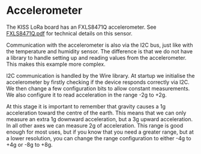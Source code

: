 # Accelerometer

The KISS LoRa board has an FXLS8471Q accelerometer. See [FXLS8471Q.pdf](FXLS8471Q.pdf) for technical details on this sensor.

Communication with the accelerometer is also via the I2C bus, just like with the temperature and humidity sensor. The difference is that we do not have a library to handle setting up and reading values from the accelerometer. This makes this example more complex.

I2C communication is handled by the Wire library. At startup we initialise the accelerometer by firstly checking if the device responds correctly via I2C. We then change a few configuration bits to allow constant measurements. We also configure it to read acceleration in the range -2g to +2g.

At this stage it is important to remember that gravity causes a 1g acceleration toward the centre of the earth. This means that we can only measure an extra 1g downward acceleration, but a 3g upward acceleration. In all other axes we can measure 2g of acceleration. This range is good enough for most uses, but if you know that you need a greater range, but at a lower resolution, you can change the range configuration to either -4g to +4g or -8g to +8g.
